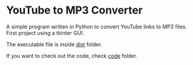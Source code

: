 <h1>YouTube to MP3 Converter</h1>
<p>
  A simple program written in Python to convert YouTube links to MP3 files. First project using a tkinter GUI.
</p>
<p>
  The executable file is inside <a href="https://github.com/ZPedro99/YouTube_MP3_Converter/tree/main/dist" target="blank">dist</a> folder.
</p>
<p>
  If you want to check out the code, check <a href="https://github.com/ZPedro99/YouTube_MP3_Converter/tree/main/code" target="blank">code</a> folder.
</p>
